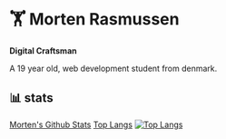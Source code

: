 # 🏋️ Morten Rasmussen

**Digital Craftsman**

A 19 year old, web development student from denmark.

## 📊 stats
[Morten's Github Stats](https://github-readme-stats.vercel.app/api?username=morten010&show_icons=true&theme=codeSTACKr)
[Top Langs](https://github-readme-stats.vercel.app/api/top-langs/?username=morten010&hide_progress=true)
[![Top Langs](https://github-readme-stats.vercel.app/api/top-langs/?username=anuraghazra)](https://github.com/anuraghazra/github-readme-stats)
